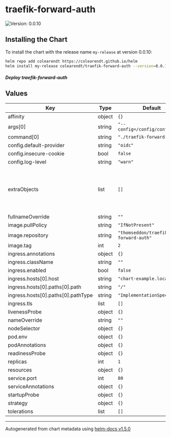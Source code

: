 # traefik-forward-auth

![Version: 0.0.10](https://img.shields.io/badge/Version-0.0.10-informational?style=flat-square)

## Installing the Chart

To install the chart with the release name `my-release` at version 0.0.10:

```bash
helm repo add colearendt https://colearendt.github.io/helm
helm install my-release colearendt/traefik-forward-auth --version=0.0.10
```

#### _Deploy traefik-forward-auth_

## Values

| Key | Type | Default | Description |
|-----|------|---------|-------------|
| affinity | object | `{}` |  |
| args[0] | string | `"--config=/config/config.ini"` |  |
| command[0] | string | `"./traefik-forward-auth"` |  |
| config.default-provider | string | `"oidc"` |  |
| config.insecure-cookie | bool | `false` |  |
| config.log-level | string | `"warn"` |  |
| extraObjects | list | `[]` | Extra kubernetes objects to deploy (value evaluted as a template) |
| fullnameOverride | string | `""` |  |
| image.pullPolicy | string | `"IfNotPresent"` |  |
| image.repository | string | `"thomseddon/traefik-forward-auth"` |  |
| image.tag | int | `2` |  |
| ingress.annotations | object | `{}` |  |
| ingress.className | string | `""` |  |
| ingress.enabled | bool | `false` |  |
| ingress.hosts[0].host | string | `"chart-example.local"` |  |
| ingress.hosts[0].paths[0].path | string | `"/"` |  |
| ingress.hosts[0].paths[0].pathType | string | `"ImplementationSpecific"` |  |
| ingress.tls | list | `[]` |  |
| livenessProbe | object | `{}` |  |
| nameOverride | string | `""` |  |
| nodeSelector | object | `{}` |  |
| pod.env | object | `{}` |  |
| podAnnotations | object | `{}` |  |
| readinessProbe | object | `{}` |  |
| replicas | int | `1` |  |
| resources | object | `{}` |  |
| service.port | int | `80` |  |
| serviceAnnotations | object | `{}` |  |
| startupProbe | object | `{}` |  |
| strategy | object | `{}` |  |
| tolerations | list | `[]` |  |

----------------------------------------------
Autogenerated from chart metadata using [helm-docs v1.5.0](https://github.com/norwoodj/helm-docs/releases/v1.5.0)
